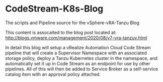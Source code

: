 # CodeStream-K8s-Blog
The scripts and Pipeline source for the vSphere-vRA-Tanzu Blog

This content is assocaited to the blog post located at:  http://blogs.vmware.com/management/2020/08/v7-vra-tanzuv.html

In detail this blog will setup a vRealize Automation Cloud Code Stream pipeline that will create a Supervisor Namespace with an associated storage policy, deploy a Tanzu Kubernetes cluster in the namespace, and automatically set it up in Code Stream as an endpoint for use by other pipelines. All of this will then be added to Service Broker as a self-service catalog item with an approval policy attached.
